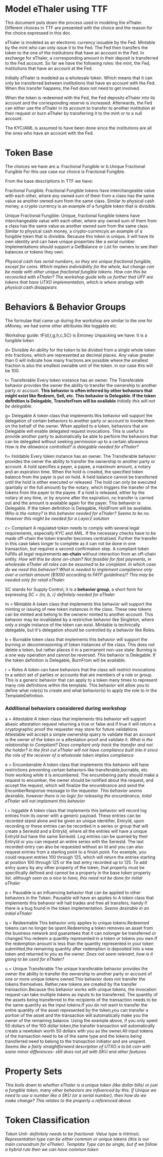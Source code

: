 # Model eThaler using TTF

This document puts down the process used in modeling the eThaler. Different choices in TTF are presented with the choice and the reason for the choice expressed in this doc.

eThaler is modeled as an electronic currency issuable by the Fed. Mintable by the mint who can only issue it to the Fed. The Fed then transfers the token to the one of the institutions that have an account in the Fed. In exchange for eThaler, a corresponding amount in their deposit is transferred to the Fed account. So far we have the following roles: the mint, the Fed, institutions that have an account at the Fed.

Initially eThaler is modeled as a wholesale token. Which means that it can only be transferred between institutions that have an account with the Fed. When this transfer happens, the Fed does not need to get involved.

When the token is redeemed with the Fed, the Fed deposits eThaler into its account and the corresponding reserve is increased. Afterwards, the Fed can either use the eThaler in its account to transfer to another institution at their request or burn eThaler by transferring it to the mint or to a null account.

The KYC/AML is assumed to have been done since the institutions are all the ones who have an account with the Fed.

# Token Base

The choices we have are a. Fractional Fungible or b.Unique Fractional Fungible
For this use case our choice is Fractional Fungible.

From the base descriptions in TTF we have:

Fractional Fungible: Fractional Fungible tokens have interchangeable value with each other, where any owned sum of them from a class has the same value as another owned sum from the same class. Similar to physical cash money, a crypto currency is an example of a fungible token that is divisible.

Unique Fractional Fungible: Unique, fractional fungible tokens have interchangeable value with each other, where any owned sum of them from a class has the same value as another owned sum from the same class. Similar to physical cash money, a crypto-currencyis an example of a fungible token that is divisible. Because this token is unique, it will have its own identity and can have unique properties like a serial number. Implementations should support a GetBalance or List for owners to see their balances or tokens they own. 

_Physical cash has serial numbers, so they are unique fractional fungible, except for coins. Which implies indivisibility for the whole, but change can be made with other unique fractional fungible tokens. How can this be reconciled with eThaler? The workshop guide tells us further that UFF are tokens that have UTXO implementation, which is where analogy with physical cash disappears_

# Behaviors & Behavior Groups

The formulae that came up during the workshop are similar to the one for eMoney, we had some other attributes like loggable etc.
 
Workshop guide: tF{d,t,g,h,c,SC} is Emoney
Unpacking we have: It is a fungible token

d= Divisible An ability for the token to be divided from a single whole token into fractions, which are represented as decimal places. Any value greater than 0 will indicate how many fractions are possible where the smallest fraction is also the smallest ownable unit of the token. in our case this will be 100.

t= Transferable Every token instance has an owner. The Transferable behavior provides the owner the ability to transfer the ownership to another party or account. **This behavior is often inferred by other behaviors that might exist like Redeem, Sell, etc. This behavior is Delegable. If the token definition is Delegable, TransferFrom will be available** _Initially this will not be delegable._

g= Delegable A token class that implements this behavior will support the delegation of certain behaviors to another party or account to invoke them on the behalf of the owner. When applied to a token, behaviors that are Delegable will enable delegated request invocations. This is useful to provide another party to automatically be able to perform the behaviors that can be delegated without seeking permission up to a certain allowance. _How is the allowance controlled? is delegable needed for eThaler?_

h= Holdable Every token instance has an owner. The Transferable behavior provides the owner the ability to transfer the ownership to another party or account. A hold specifies a payer, a payee, a maximum amount, a notary and an expiration time. When the hold is created, the specified token balance from the payer is put on hold. A held balance cannot be transferred until the hold is either executed or released. The hold can only be executed (partially or the full amount) by the notary, which triggers the transfer of the tokens from the payer to the payee. If a hold is released, either by the notary at any time, or by anyone after the expiration, no transfer is carried out and the amount is available again for the payer. This behavior is Delegable. If the token definition is Delegable, HoldFrom will be available.  _Who is the notary? Is this behavior needed for eThaler? Seems to be no. However this might be needed for a Layer2 solution_

c= Compliant A regulated token needs to comply with several legal requirements, especially KYC and AML. If the necessary checks have to be made off-chain the token transfer becomes centralized. Further the transfer in this case takes longer to complete as it can not be done in one transaction, but requires a second confirmation step. A compliant token fulfills all legal requirements **on-chain** without interaction from an off-chain entity. _How will this be done on-chain? Not feasible for fast payments, in wholesale eThaler all roles can be assumed to be compliant. In which case do we need this behavior? What is needed to implement compliance only over a certain amount ($1000 according to FATF guidelines)? This may be needed only for retail eThaler._

SC stands for Supply Control, it is a **behavior group**, a short form for expressing *SC = {m, b, r}* *definitely needed for eThaler*

m = Mintable A token class that implements this behavior will support the minting or issuing of new token instances in the class. These new tokens can be minted and belong to the owneror minted to another account. This behavior may be invalidated by a restrictive behavior like Singleton, where only a single instance of the token can exist. Mintable is technically delegable, but it's delegation should be controlled by a behavior like Roles. 

b = Burnable token class that implements this behavior will support the burning or decommissioning of token instances of the class. This does not delete a token, but rather places it in a permanent non-use state.  Burning is a one way operation and cannot be reversed. This behavior is Delegable. If the token definition is Delegable, BurnFrom will be available.

r = Roles A token can have behaviors that the class will restrict invocations to a select set of parties or accounts that are members of a role or group.  This is a generic behavior that can apply to a token many times to represent many role definitions within the template. This behavior will allow you to define what role(s) to create and what behavior(s) to apply the role to in the TemplateDefinition. 

### Additional behaviors considered during workshop

a = Attestable A token class that implements this behavior will support abasic attestation request returning a true or false and if true it will return a cryptographic proof the requester may store for future validations. Attestable will accept a simple ownership query to validate that an account is the owner of the token or a attestation proof and validate it. *What is the relationship to Compliant? Does compliant only track the transfer and not the holder? in the first cut eThaler will not have compliance built into it since the role of the receiver of a wholesale token implies compliance*

e = Encumberable A token class that implements this behavior will have restrictions preventing certain behaviors like transferable,burnable, etc. from working while it is encumbered. The encumbering party should make a request to encumber, the owner should be notified about the request, and accept the request, which will finalize the encumbrance and send the EncumberResponse message to the requestor. *This behavior seems desirable, however there is no logic for releasing the encumbrance, Inital eThaler will not implement this behavior*

l = loggable A token class that implements this behavior will record log entries from its owner with a generic payload. These entries can be recorded stand alone and be given an unique identifier, EntryId, upon recording or these entries can be recorded in a series or group that will create a SeriesId and a EntryId, where all the entries will have a unique EntryId but have the same SeriesId. Log entries can be queried by their EntryId or you can request an entire series with the SeriesId. The last recorded entry can also be requested without an Id and you can also request entries from a starting point to a finish point. For example, you could request entries 100 through 125, which will return the entries starting at position 100 through 125 or the last entry recorded up to 125. To add entry query by any other property of the token, that property must be specifically defined and cannot be a property in the base token property list. *although seen as a nice to have, this need not be done for initial eThaler*

p = Pausable is an influencing behavior that can be applied to other behaviors in the Token. Pausable will have an applies to A token class that implements this behavior will halt trades and free all transfers, handy if there is a bug found in the token implementation. *Seems desirable in an initial eThaler*

q = Redeemable This behavior only applies to unique tokens.Redeemed tokens can no longer be spent.Redeeming a token removes an asset from the business network and guarantees that it can nolonger be transferred or changed.You redeem a quantity represented in a token or tokens you own.If the redemption amount is less than the quantity represented in your token submitted,the remaining quantity after redemption is deposited into a new token and returned to you as the owner. *Does not seem relevant, how is it going to be used for eThaler?*

u = Unique Transferable The unique transferable behavior provides the owner the ability to transfer the ownership to another party or account of one or more unique tokens owned.This behavior does not transfer the tokens themselves. Rather,new tokens are created by the transfer transaction.Because this behavior works with unique tokens, the invocation request can take multiple tokens as inputs to be transferred. The quantity of the assets being transferred to the recipients of the transaction needs to be the same quantity as the input tokens.If you do not want to transfer the entire quantity of the asset represented by the token,you can transfer a portion of the asset and the transaction will automatically make you the owner of the remaining balance. Using the example above, if you only spent 50 dollars of the 100 dollar token,the transfer transaction will automatically create a newtoken worth 50 dollars with you as the owner.All input tokens of the transaction need to be of the same type and the tokens being transferred need to belong to the transaction initiator and are unspent.
*Seems like a fairly straightforward description of UTXO a la bit coin with some minor differences- still does not jell with SKU and other features*

# Property Sets
*This boils down to whether eThaler is a unique token (like dollar bills) or just a fungible token, many other behaviors are influenced by this. If Unique we need to use a number like a SKU (or a serial number), then how do we make change? This relates to the property u referenced above*

# Token Classification 

*Token Unit- definitely needs to be fractional. Value type is Intrinsic. Representation type can be either common or unique tokens (this is our main conundrum for eThaler). Template Type can be single, but if we follow a hybrid rule then we can have common token* 


